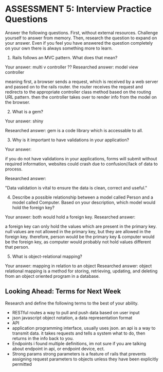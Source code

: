 # ASSESSMENT 5: Interview Practice Questions

Answer the following questions. First, without external resources. Challenge yourself to answer from memory. Then, research the question to expand on your answer. Even if you feel you have answered the question completely on your own there is always something more to learn.   

1. Rails follows an MVC pattern. What does that mean?

  Your answer:
multi
v
controller 
??
  Researched answer:
model
view
controller

meaning first, a browser sends a request, which is received by a web server and passed on to the rails router. the router receives the request and redirects to the appropriate controller class method based on the routing URL pattern.
then the controller takes over to render info from the model on the browser. 

2. What is a gem?

  Your answer:
  shiny

  Researched answer:
gem is a code library which is accessable to all. 


3. Why is it important to have validations in your application?

  Your answer:
  
if you do not have validations in your applications, forms will submit without required information, websites could crash due to confusion//lack of data to process. 

  Researched answer:

"Data validation is vital to ensure the data is clean, correct and useful."

4. Describe a possible relationship between a model called Person and a model called Computer. Based on your description, which model would hold the foreign key?

  Your answer:
both would hold a foreign key. 
  Researched answer:
  
a foreign key can only hold the values which are present in the primary key. 
null values are not allowed in the primary key, but they are allowed in the foreign key. 
therefore, person would be the primary key & computer would be the foreign key, as computer would probably not hold values different that person.

5. What is object-relational mapping?

  Your answer:
mapping in relation to an object
  Researched answer:
object relational mapping is a method for storing, retrieving, updating, and deleting from an object oriented program in a database.  

## Looking Ahead: Terms for Next Week

Research and define the following terms to the best of your ability.
- RESTful routes
a way to pull and push data based on user input
- json
javascript object notation, a data representation format
- API
- application programming interface, usually uses json. 
an api is a way to transmit data. it takes requests and tells a system what to do, then returns in the info back to you. 
- Endpoints
i found multiple definitions, im not sure if you are talking about endpoint in api, or endpoint device, ect. 
- Strong params
strong parameters is a feature of rails that prevents assigning request parameters to objects unless they have been explicitly permitted